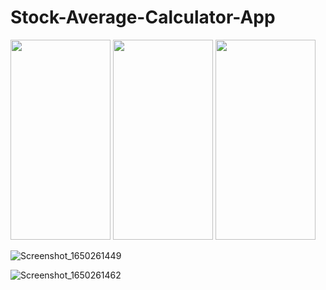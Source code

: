 # Stock-Average-Calculator-App



<img src="(https://user-images.githubusercontent.com/74703957/163762615-3d4f3b13-e957-4365-a5de-16a46a512595.png" width="160" height="320" /> <img src="https://user-images.githubusercontent.com/87113057/145520159-f7312e71-0920-4343-86c5-380ec46d6bfb.png" width="160" height="320" /> <img src="https://user-images.githubusercontent.com/87113057/145527665-12083c23-49ad-41c5-a959-5898be9b6d90.png" width="160" height="320" />






![Screenshot_1650261449](https://user-images.githubusercontent.com/74703957/163762820-badc69d0-7282-4f1f-94f7-75f94bfa2f51.png)

![Screenshot_1650261462](https://user-images.githubusercontent.com/74703957/163762827-eaf259b9-d5f7-46c3-b57a-48a885bb392b.png)

